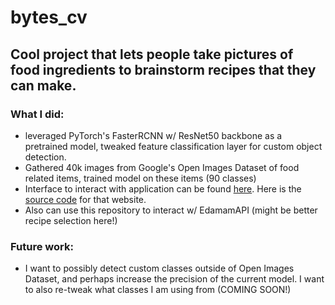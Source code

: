 # bytes_cv
## Cool project that lets people take pictures of food ingredients to brainstorm recipes that they can make.

### What I did:
* leveraged PyTorch's FasterRCNN w/ ResNet50 backbone as a pretrained model, tweaked feature classification layer for custom object detection.
* Gathered 40k images from Google's Open Images Dataset of food related items, trained model on these items (90 classes)
* Interface to interact with application can be found [here](https://bytes.ndlug.org). Here is the [source code](https://github.com/kylephan5/bytes) for that website.
* Also can use this repository to interact w/ EdamamAPI (might be better recipe selection here!)

### Future work:
* I want to possibly detect custom classes outside of Open Images Dataset, and perhaps increase the precision of the current model. I want to also re-tweak what classes I am using from (COMING SOON!)
